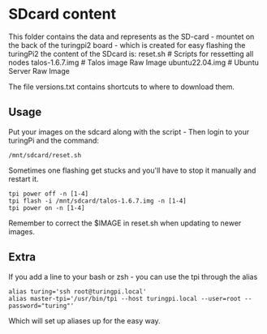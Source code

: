 # SDcard content
This folder contains the data and represents as the SD-card - mountet on the back of the turingpi2 board - which is created for easy flashing the turingPi2
the content of the SDcard is:
    reset.sh                # Scripts for ressetting all nodes
    talos-1.6.7.img         # Talos image  Raw Image
    ubuntu22.04.img         # Ubuntu Server Raw Image

The file versions.txt contains shortcuts to where to download them.

## Usage
Put your images on the sdcard along with the script - Then login to your turingPi and the command:

    /mnt/sdcard/reset.sh

Sometimes one flashing get stucks and you'll have to stop it manually and restart it.

    tpi power off -n [1-4]
    tpi flash -i /mnt/sdcard/talos-1.6.7.img -n [1-4]
    tpi power on -n [1-4]

Remember to correct the $IMAGE in reset.sh when updating to newer images. 

## Extra
If you add a line to your bash or zsh - you can use the tpi through the alias

    alias turing='ssh root@turingpi.local'
    alias master-tpi='/usr/bin/tpi --host turingpi.local --user=root --password="turing"'
 
 Which will set up aliases up for the easy way. 